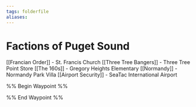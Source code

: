 ```yaml
---
tags: folderfile
aliases:
---
```


# Factions of Puget Sound
[[Francian Order]] - St. Francis Church
[[Three Tree Bangers]] - Three Tree Point Store
[[The 160s]] - Gregory Heights Elementary
[[Normandy]] - Normandy Park Villa
[[Airport Security]] - SeaTac International Airport

%% Begin Waypoint %%


%% End Waypoint %%
